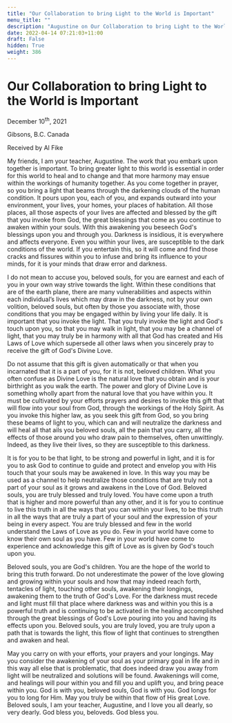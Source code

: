 ```yaml
---
title: "Our Collaboration to bring Light to the World is Important"
menu_title: ""
description: "Augustine on Our Collaboration to bring Light to the World is Important"
date: 2022-04-14 07:21:03+11:00
draft: False
hidden: True
weight: 386
---
```

# Our Collaboration to bring Light to the World is Important
December 10<sup>th</sup>, 2021

Gibsons, B.C. Canada 

Received by Al Fike


My friends, I am your teacher, Augustine. The work that you embark upon together is important. To bring greater light to this world is essential in order for this world to heal and to change and that more harmony may ensue within the workings of humanity together. As you come together in prayer, so you bring a light that beams through the darkening clouds of the human condition. It pours upon you, each of you, and expands outward into your environment, your lives, your homes, your places of habitation. All those places, all those aspects of your lives are affected and blessed by the gift that you invoke from God, the great blessings that come as you continue to awaken within your souls. With this awakening you beseech God's blessings upon you and through you. Darkness is insidious, it is everywhere and affects everyone. Even you within your lives, are susceptible to the dark conditions of the world. If you entertain this, so it will come and find those cracks and fissures within you to infuse and bring its influence to your minds, for it is your minds that draw error and darkness. 

I do not mean to accuse you, beloved souls, for you are earnest and each of you in your own way strive towards the light. Within these conditions that are of the earth plane, there are many vulnerabilities and aspects within each individual’s lives which may draw in the darkness, not by your own volition, beloved souls, but often by those you associate with, those conditions that you may be engaged within by living your life daily. It is important that you invoke the light. That you truly invoke the light and God's touch upon you, so that you may walk in light, that you may be a channel of light, that you may truly be in harmony with all that God has created and His Laws of Love which supersede all other laws when you sincerely pray to receive the gift of God's Divine Love.

Do not assume that this gift is given automatically or that when you incarnated that it is a part of you, for it is not, beloved children. What you often confuse as Divine Love is the natural love that you obtain and is your birthright as you walk the earth. The power and glory of Divine Love is something wholly apart from the natural love that you have within you. It must be cultivated by your efforts prayers and desires to invoke this gift that will flow into your soul from God, through the workings of the Holy Spirit. As you invoke this higher law, as you seek this gift from God, so you bring these beams of light to you, which can and will neutralize the darkness and will heal all that ails you beloved souls, all the pain that you carry, all the effects of those around you who draw pain to themselves, often unwittingly. Indeed, as they live their lives, so they are susceptible to this darkness. 

It is for you to be that light, to be strong and powerful in light, and it is for you to ask God to continue to guide and protect and envelop you with His touch that your souls may be awakened in love. In this way you may be used as a channel to help neutralize those conditions that are truly not a part of your soul as it grows and awakens in the Love of God. Beloved souls, you are truly blessed and truly loved. You have come upon a truth that is higher and more powerful than any other, and it is for you to continue to live this truth in all the ways that you can within your lives, to be this truth in all the ways that are truly a part of your soul and the expression of your being in every aspect. You are truly blessed and few in the world understand the Laws of Love as you do. Few in your world have come to know their own soul as you have. Few in your world have come to experience and acknowledge this gift of Love as is given by God's touch upon you. 

Beloved souls, you are God's children. You are the hope of the world to bring this truth forward. Do not underestimate the power of the love glowing and growing within your souls and how that may indeed reach forth, tentacles of light, touching other souls, awakening their longings, awakening them to the truth of God's Love. For the darkness must recede and light must fill that place where darkness was and within you this is a powerful truth and is continuing to be activated in the healing accomplished through the great blessings of God's Love pouring into you and having its effects upon you. Beloved souls, you are truly loved, you are truly upon a path that is towards the light, this flow of light that continues to strengthen and awaken and heal. 

May you carry on with your efforts, your prayers and your longings. May you consider the awakening of your soul as your primary goal in life and in this way all else that is problematic, that does indeed draw you away from light will be neutralized and solutions will be found. Awakenings will come, and healings will pour within you and fill you and uplift you, and bring peace within you. God is with you, beloved souls, God is with you. God longs for you to long for Him. May you truly be within that flow of His great Love. Beloved souls, I am your teacher, Augustine, and I love you all dearly, so very dearly. God bless you, beloveds. God bless you.